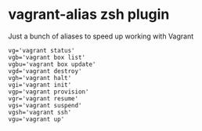 # vagrant-alias zsh plugin

Just a bunch of aliases to speed up working with Vagrant

```
vg='vagrant status'
vgb='vagrant box list'
vgbu='vagrant box update'
vgd='vagrant destroy'
vgh='vagrant halt'
vgi='vagrant init'
vgp='vagrant provision'
vgr='vagrant resume'
vgs='vagrant suspend'
vgsh='vagrant ssh'
vgu='vagrant up'
```